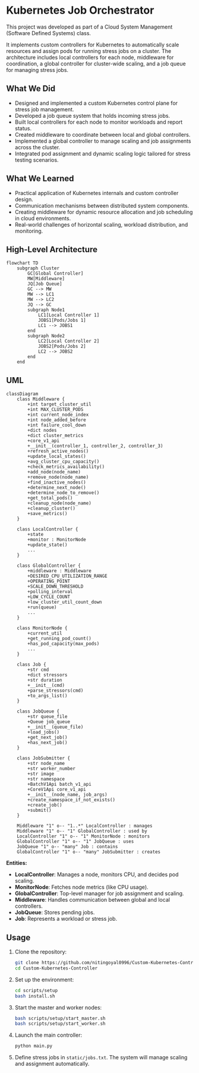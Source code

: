 # Kubernetes Job Orchestrator

This project was developed as part of a Cloud System Management (Software Defined Systems) class.

It implements custom controllers for Kubernetes to automatically scale resources and assign pods for running stress jobs on a cluster. The architecture includes local controllers for each node, middleware for coordination, a global controller for cluster-wide scaling, and a job queue for managing stress jobs.

## What We Did

- Designed and implemented a custom Kubernetes control plane for stress job management.
- Developed a job queue system that holds incoming stress jobs.
- Built local controllers for each node to monitor workloads and report status.
- Created middleware to coordinate between local and global controllers.
- Implemented a global controller to manage scaling and job assignments across the cluster.
- Integrated pod assignment and dynamic scaling logic tailored for stress testing scenarios.

## What We Learned

- Practical application of Kubernetes internals and custom controller design.
- Communication mechanisms between distributed system components.
- Creating middleware for dynamic resource allocation and job scheduling in cloud environments.
- Real-world challenges of horizontal scaling, workload distribution, and monitoring.


## High-Level Architecture

```mermaid
flowchart TD
    subgraph Cluster
        GC[Global Controller]
        MW[Middleware]
        JQ[Job Queue]
        GC --> MW
        MW --> LC1
        MW --> LC2
        JQ --> GC
        subgraph Node1
            LC1[Local Controller 1]
            JOBS1[Pods/Jobs 1]
            LC1 --> JOBS1
        end
        subgraph Node2
            LC2[Local Controller 2]
            JOBS2[Pods/Jobs 2]
            LC2 --> JOBS2
        end
    end
```


## UML

```mermaid
classDiagram
    class Middleware {
        +int target_cluster_util
        +int MAX_CLUSTER_PODS
        +int current_node_index
        +int node_added_before
        +int failure_cool_down
        +dict nodes
        +dict cluster_metrics
        +core_v1_api
        +__init__(controller_1, controller_2, controller_3)
        +refresh_active_nodes()
        +update_local_states()
        +avg_cluster_cpu_capacity()
        +check_metrics_availability()
        +add_node(node_name)
        +remove_node(node_name)
        +find_inactive_nodes()
        +determine_next_node()
        +determine_node_to_remove()
        +get_total_pods()
        +cleanup_node(node_name)
        +cleanup_cluster()
        +save_metrics()
    }

    class LocalController {
        +state
        +monitor : MonitorNode
        +update_state()
        ...
    }

    class GlobalController {
        +middleware : Middleware
        +DESIRED_CPU_UTILIZATION_RANGE
        +OPERATING_POINT
        +SCALE_DOWN_THRESHOLD
        +polling_interval
        +LOW_CYCLE_COUNT
        +low_cluster_util_count_down
        +run(queue)
        ...
    }

    class MonitorNode {
        +current_util
        +get_running_pod_count()
        +has_pod_capacity(max_pods)
        ...
    }

    class Job {
        +str cmd
        +dict stressors
        +str duration
        +__init__(cmd)
        +parse_stressors(cmd)
        +to_args_list()
    }

    class JobQueue {
        +str queue_file
        +Queue job_queue
        +__init__(queue_file)
        +load_jobs()
        +get_next_job()
        +has_next_job()
    }

    class JobSubmitter {
        +str node_name
        +str worker_number
        +str image
        +str namespace
        +BatchV1Api batch_v1_api
        +CoreV1Api core_v1_api
        +__init__(node_name, job_args)
        +create_namespace_if_not_exists()
        +create_job()
        +submit()
    }

    Middleware "1" o-- "1..*" LocalController : manages
    Middleware "1" o-- "1" GlobalController : used by
    LocalController "1" o-- "1" MonitorNode : monitors
    GlobalController "1" o-- "1" JobQueue : uses
    JobQueue "1" o-- "many" Job : contains
    GlobalController "1" o-- "many" JobSubmitter : creates
```

**Entities:**
- **LocalController**: Manages a node, monitors CPU, and decides pod scaling.
- **MonitorNode**: Fetches node metrics (like CPU usage).
- **GlobalController**: Top-level manager for job assignment and scaling.
- **Middleware**: Handles communication between global and local controllers.
- **JobQueue**: Stores pending jobs.
- **Job**: Represents a workload or stress job.


## Usage

1. Clone the repository:
   ```bash
   git clone https://github.com/nitingoyal0996/Custom-Kubernetes-Controller.git
   cd Custom-Kubernetes-Controller
   ```
2. Set up the environment:
   ```bash
   cd scripts/setup
   bash install.sh
   ```
3. Start the master and worker nodes:
   ```bash
   bash scripts/setup/start_master.sh
   bash scripts/setup/start_worker.sh
   ```
4. Launch the main controller:
   ```bash
   python main.py
   ```
5. Define stress jobs in `static/jobs.txt`. The system will manage scaling and assignment automatically.

